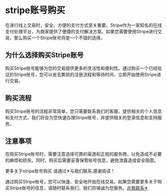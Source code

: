 # stripe账号购买

在进行线上交易时，安全、方便的支付方式至关重要。Stripe作为一家知名的在线支付处理平台，为商家提供了便捷的支付解决方案。如果您需要使用Stripe进行交易，那么购买一个Stripe账号将是一个不错的选择。

## 为什么选择购买Stripe账号

购买Stripe账号能够为您的交易提供更多的灵活性和便利性。通过购买一个已经验证的Stripe账号，您可以省去繁琐的注册流程和等待时间，立即开始使用Stripe进行交易。

## 购买流程

购买Stripe账号的流程非常简单。您只需要联系我们的客服，提供相关的个人信息和支付方式，我们将会为您快速办理Stripe账号，并提供相关的登录信息和支持服务。

## 注意事项

在购买Stripe账号时，需要注意选择可靠的渠道和正规的服务商，以免造成不必要的麻烦和损失。同时，购买后需要妥善保管账号信息，避免泄露造成安全隐患。

更多关于stripe账号购买 请通过✈与我们联系,感谢阅读！

通过购买Stripe账号，您可以快速、安全地开始在线交易。如果您需要更多关于购买Stripe账号的信息，请随时联系我们，我们将竭诚为您服务。[点我联系✈](https://home.G208.com)
